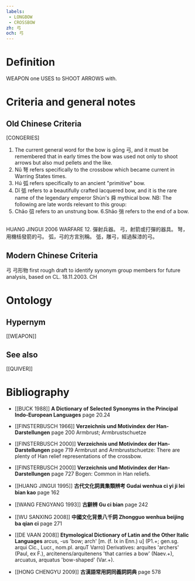 ```yaml
---
labels: 
 - LONGBOW
 - CROSSBOW
zh: 弓
och: 弓
---
```


# Definition
WEAPON one USES to SHOOT ARROWS with.
# Criteria and general notes
## Old Chinese Criteria
[CONGERIES]
1. The current general word for the bow is gōng 弓, and it must be remembered that in early times the bow was used not only to shoot arrows but also mud pellets and the like.
2. Nǔ 弩 refers specifically to the crossbow which became current in Warring States times.
3. Hú 弧 refers specifically to an ancient "primitive" bow.
4. Dǐ 弤 refers to a beautifully crafted lacquered bow, and it is the rare name of the legendary emperor Shùn's 舜 mythical bow.
NB: The following are late words relevant to this group:
5. Chāo 弨 refers to an unstrung bow.
6.Shāo 弰 refers to the end of a bow.
## 
HUANG JINGUI 2006
WARFARE 12. 彈射兵器。
弓，射箭或打彈的器具。
弩，用機栝發箭的弓。
弧，弓的方言別稱。
弤，雕弓，經過髹漆的弓。
## Modern Chinese Criteria
弓
弓形物
first rough draft to identify synonym group members for future analysis, based on CL. 18.11.2003. CH
# Ontology

## Hypernym
[[WEAPON]]
## See also
[[QUIVER]]
# Bibliography
- [[BUCK 1988]]
**A Dictionary of Selected Synonyms in the Principal Indo-European Languages** page 20.24

- [[FINSTERBUSCH 1966]]
**Verzeichnis und Motivindex der Han-Darstellungen** page 200
Armbrust; Armbrustschuetze
- [[FINSTERBUSCH 2000]]
**Verzeichnis und Motivindex der Han-Darstellungen** page 719
Armbrust and Armbrustschuetze:
There are plenty of Han relief representations of the crossbow.
- [[FINSTERBUSCH 2000]]
**Verzeichnis und Motivindex der Han-Darstellungen** page 727
Bogen:
Common in Han reliefs.
- [[HUANG JINGUI 1995]]
**古代文化詞異集類辨考 Gudai wenhua ci yi ji lei bian kao** page 162

- [[WANG FENGYANG 1993]]
**古辭辨 Gu ci bian** page 242

- [[WU SANXING 2008]]
**中國文化背景八千詞 Zhongguo wenhua beijing ba qian ci** page 271

- [[DE VAAN 2008]]
**Etymological Dictionary of Latin and the Other Italic Languages** 
arcus, -us 'bow; arch' [m. (f. Ix in Enn.) u] (P1.+; gen.sg. arqui Cic., Lucr., nom.pl.
arquT Varro)
Derivatives: arquites 'archers' (Paul, ex F.), arcitenens/arquitenens 'that carries a
bow' (Naev.+), arcuatus, arquatus 'bow-shaped' (Var.+).
- [[HONG CHENGYU 2009]]
**古漢語常用詞同義詞詞典** page 578
